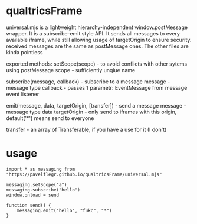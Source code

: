 # qualtricsFrame
universal.mjs is a lightweight hierarchy-independent window.postMessage wrapper. It is a subscribe-emit style API. It sends all messages to every available iframe, while still allowing usage of targetOrigin to ensure security. received messages are the same as postMessage ones. The other files are kinda pointless

exported methods:
setScope(scope) - to avoid conflicts with other sytems using postMessage
scope - sufficiently unqiue name

subscribe(message, callback) - subscribe to a message
message - message type
callback - passes 1 parametr: EventMessage from message event listener

emit(message, data, targetOrigin, [transfer]) - send a message
message - message type
data
targetOrigin - only send to iframes with this origin, default('*') means send to everyone

transfer - an array of Transferable, if you have a use for it (I don't)

# usage
```
import * as messaging from "https://pavelflegr.github.io/qualtricsFrame/universal.mjs"

messaging.setScope("a")
messaging.subscribe("hello")
window.onload = send

function send() {
	messaging.emit("hello", "fukc", "*")
}
```
